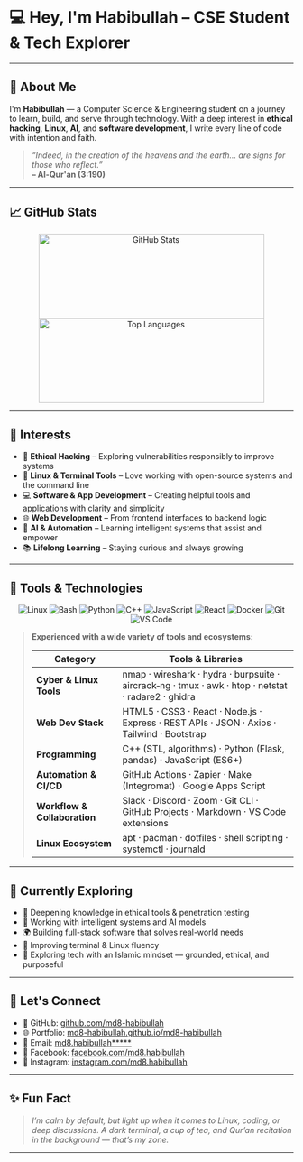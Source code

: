 # 💻 Hey, I'm Habibullah – CSE Student & Tech Explorer

<!-- Crafted with niyyah, honesty, and a love for learning. Bismillah. -->

---

## 🌌 About Me

I'm **Habibullah** — a Computer Science & Engineering student on a journey to learn, build, and serve through technology. With a deep interest in **ethical hacking**, **Linux**, **AI**, and **software development**, I write every line of code with intention and faith.

> *“Indeed, in the creation of the heavens and the earth… are signs for those who reflect.”*<br>**– Al-Qur'an (3:190)**

---

## 📈 GitHub Stats

<p align="center">
  <img
    src="https://github-readme-stats.vercel.app/api?username=md8-habibullah&show_icons=true&theme=radical"
    alt="GitHub Stats"
    width="400" height="150"
  />
  <img
    src="https://github-readme-stats.vercel.app/api/top-langs/?username=md8-habibullah&layout=compact&theme=radical"
    alt="Top Languages"
    width="400" height="150"
  />
</p>

---

## 🧠 Interests

- 🔐 **Ethical Hacking** – Exploring vulnerabilities responsibly to improve systems
- 🐧 **Linux & Terminal Tools** – Love working with open-source systems and the command line
- 💻 **Software & App Development** – Creating helpful tools and applications with clarity and simplicity
- 🌐 **Web Development** – From frontend interfaces to backend logic
- 🤖 **AI & Automation** – Learning intelligent systems that assist and empower
- 📚 **Lifelong Learning** – Staying curious and always growing

---

## 🔧 Tools & Technologies

<p align="center">
  <img src="https://img.shields.io/badge/Linux-000000?style=for-the-badge&logo=linux&logoColor=white" alt="Linux" />
  <img src="https://img.shields.io/badge/Bash-4EAA25?style=for-the-badge&logo=gnubash&logoColor=white" alt="Bash" />
  <img src="https://img.shields.io/badge/Python-3670A0?style=for-the-badge&logo=python&logoColor=white" alt="Python" />
  <img src="https://img.shields.io/badge/C++-00599C?style=for-the-badge&logo=cplusplus&logoColor=white" alt="C++" />
  <img src="https://img.shields.io/badge/JavaScript-F7DF1E?style=for-the-badge&logo=javascript&logoColor=black" alt="JavaScript" />
  <img src="https://img.shields.io/badge/React-20232A?style=for-the-badge&logo=react&logoColor=61DAFB" alt="React" />
  <img src="https://img.shields.io/badge/Docker-0db7ed?style=for-the-badge&logo=docker&logoColor=white" alt="Docker" />
  <img src="https://img.shields.io/badge/Git-F05032?style=for-the-badge&logo=git&logoColor=white" alt="Git" />
  <img src="https://img.shields.io/badge/VS%20Code-007ACC?style=for-the-badge&logo=visual-studio-code&logoColor=white" alt="VS Code" />
</p>

> **Experienced with a wide variety of tools and ecosystems:**
>
> | Category                   | Tools & Libraries                                                                                       |
> |----------------------------|---------------------------------------------------------------------------------------------------------|
> | **Cyber & Linux Tools**    | nmap · wireshark · hydra · burpsuite · aircrack‑ng · tmux · awk · htop · netstat · radare2 · ghidra        |
> | **Web Dev Stack**          | HTML5 · CSS3 · React · Node.js · Express · REST APIs · JSON · Axios · Tailwind · Bootstrap               |
> | **Programming**            | C++ (STL, algorithms) · Python (Flask, pandas) · JavaScript (ES6+)                                      |
> | **Automation & CI/CD**     | GitHub Actions · Zapier · Make (Integromat) · Google Apps Script                                         |
> | **Workflow & Collaboration** | Slack · Discord · Zoom · Git CLI · GitHub Projects · Markdown · VS Code extensions                       |
> | **Linux Ecosystem**        | apt · pacman · dotfiles · shell scripting · systemctl · journald                                        |

---

## 🌱 Currently Exploring

- 🔎 Deepening knowledge in ethical tools & penetration testing
- 🧠 Working with intelligent systems and AI models
- 🌍 Building full-stack software that solves real-world needs
- 🧰 Improving terminal & Linux fluency
- 🤝 Exploring tech with an Islamic mindset — grounded, ethical, and purposeful

---

## 📡 Let's Connect

- 🐙 GitHub: [github.com/md8-habibullah](https://github.com/md8-habibullah)
- 🌐 Portfolio: [md8-habibullah.github.io/md8-habibullah](https://md8-habibullah.github.io/md8-habibullah/)
- 📧 Email: [md8.habibullah*****](mailto:md8.habibullah@gmail.com)
- 📘 Facebook: [facebook.com/md8.habibullah](https://www.facebook.com/md8.habibullah/)
- 📸 Instagram: [instagram.com/md8.habibullah](https://www.instagram.com/md8.habibullah/)

---

## ✨ Fun Fact

> *I’m calm by default, but light up when it comes to Linux, coding, or deep discussions. A dark terminal, a cup of tea, and Qur’an recitation in the background — that’s my zone.*

---

<!-- Crafted with niyyah, honesty, and a love for learning. Bismillah. -->

